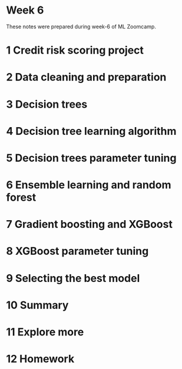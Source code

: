 # Week 6 
These notes were prepared during week-6 of ML Zoomcamp. 

# 1 Credit risk scoring project


# 2 Data cleaning and preparation


# 3 Decision trees


# 4 Decision tree learning algorithm


# 5 Decision trees parameter tuning


# 6 Ensemble learning and random forest


# 7 Gradient boosting and XGBoost


# 8 XGBoost parameter tuning


# 9 Selecting the best model


# 10 Summary


# 11 Explore more


# 12 Homework